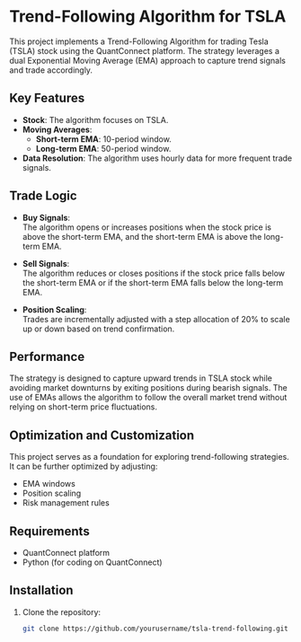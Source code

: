 # Trend-Following Algorithm for TSLA

This project implements a Trend-Following Algorithm for trading Tesla (TSLA) stock using the QuantConnect platform. The strategy leverages a dual Exponential Moving Average (EMA) approach to capture trend signals and trade accordingly.

## Key Features

- **Stock**: The algorithm focuses on TSLA.
- **Moving Averages**:
  - **Short-term EMA**: 10-period window.
  - **Long-term EMA**: 50-period window.
- **Data Resolution**: The algorithm uses hourly data for more frequent trade signals.

## Trade Logic

- **Buy Signals**:  
  The algorithm opens or increases positions when the stock price is above the short-term EMA, and the short-term EMA is above the long-term EMA.
  
- **Sell Signals**:  
  The algorithm reduces or closes positions if the stock price falls below the short-term EMA or if the short-term EMA falls below the long-term EMA.

- **Position Scaling**:  
  Trades are incrementally adjusted with a step allocation of 20% to scale up or down based on trend confirmation.

## Performance

The strategy is designed to capture upward trends in TSLA stock while avoiding market downturns by exiting positions during bearish signals. The use of EMAs allows the algorithm to follow the overall market trend without relying on short-term price fluctuations.

## Optimization and Customization

This project serves as a foundation for exploring trend-following strategies. It can be further optimized by adjusting:
- EMA windows
- Position scaling
- Risk management rules

## Requirements

- QuantConnect platform
- Python (for coding on QuantConnect)

## Installation

1. Clone the repository:
   ```bash
   git clone https://github.com/yourusername/tsla-trend-following.git


